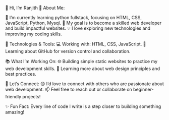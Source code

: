 👋 Hi, I’m Ranjith
🌟 About Me:

🌱 I’m currently learning python fullstack, focusing on HTML, CSS, JavaScript, Python, Mysql.
🎯 My goal is to become a skilled web developer and build impactful websites.
💡 I love exploring new technologies and improving my coding skills.

🔧 Technologies & Tools:
💻 Working with: HTML, CSS, JavaScript.
🚀 Learning about GitHub for version control and collaboration.

📚 What I’m Working On:
🌐 Building simple static websites to practice my web development skills.
📝 Learning more about web design principles and best practices.

💬 Let’s Connect:
😊 I’d love to connect with others who are passionate about web development.
📫 Feel free to reach out or collaborate on beginner-friendly projects!

✨ Fun Fact: Every line of code I write is a step closer to building something amazing!

